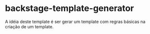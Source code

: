 # backstage-template-generator

A idéia deste template é ser gerar um template com regras básicas na criação de um template.
